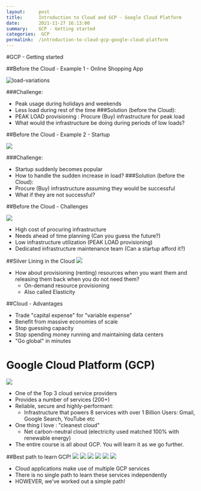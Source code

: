 ```yaml
---
layout:     post
title:      Introduction to Cloud and GCP - Google Cloud Platform
date:       2021-11-27 16:13:00
summary:    GCP - Getting started
categories:  GCP 
permalink:  /introduction-to-cloud-gcp-google-cloud-platform
---
```



#GCP - Getting started

##Before the Cloud - Example 1 - Online Shopping App

![load-variations](https://user-images.githubusercontent.com/57451228/143689889-ed5769cc-fdd4-4a79-b762-e8e3e3f878fc.png)

###Challenge:
- Peak usage during holidays and weekends
- Less load during rest of the time
###Solution (before the Cloud):
- PEAK LOAD provisioning : Procure (Buy) infrastructure for peak load
- What would the infrastructure be doing during periods of low loads?

##Before the Cloud - Example 2 - Startup

![](../../../presentation-google-cloud/images/load-variations.png)

###Challenge:
- Startup suddenly becomes popular
- How to handle the sudden increase in load?
###Solution (before the Cloud):
- Procure (Buy) infrastructure assuming they would be successful
- What if they are not successful?

##Before the Cloud - Challenges

![](../../../presentation-google-cloud/images/load-variations.png)

- High cost of procuring infrastructure
- Needs ahead of time planning (Can you guess the future?)
- Low infrastructure utilization (PEAK LOAD provisioning)
- Dedicated infrastructure maintenance team (Can a startup afford it?)

##Silver Lining in the Cloud
![](../../../presentation-google-cloud/images/cloud.png)
- How about provisioning (renting) resources when you want them and releasing them back when you do not need them?
     - On-demand resource provisioning
     - Also called Elasticity

##Cloud - Advantages

- Trade "capital expense" for "variable expense"
- Benefit from massive economies of scale
- Stop guessing capacity
- Stop spending money running and maintaining data centers
- "Go global" in minutes

# Google Cloud Platform (GCP)

![](../../../presentation-google-cloud/images/00-icons/gcp/google-cloud.png)

- One of the Top 3 cloud service providers
- Provides a number of services (200+)
- Reliable, secure and highly-performant:
  - Infrastructure that powers 8 services with over 1 Billion Users: Gmail, Google Search, YouTube etc
- One thing I love : "cleanest cloud"
  - Net carbon-neutral cloud (electricity used matched 100% with renewable energy)
- The entire course is all about GCP. You will learn it as we go further.

##Best path to learn GCP!
![](../../../presentation-google-cloud/images/00-icons/gcp/compute-engine.png)  ![](../../../presentation-google-cloud/images/00-icons/gcp/functions.png)   ![](../../../presentation-google-cloud/images/00-icons/gcp/datastore.png)    ![](../../../presentation-google-cloud/images/00-icons/gcp/sql.png)     ![](../../../presentation-google-cloud/images/00-icons/gcp/app-engine.png)     ![](../../../presentation-google-cloud/images/00-icons/gcp/container-engine.png)       
- Cloud applications make use of multiple GCP services
- There is no single path to learn these services independently
- HOWEVER, we've worked out a simple path!




